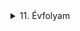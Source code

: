 

<details>
<summary>11. Évfolyam</summary>


<details>
<summary>Vezetéknélküli LED</summary>


## Kapcsolási rajz:
![asd](/img/LED/20230216_105507.jpg)



## Alkatrészek:
|Név|Jelölés|Érték/Típus|Darab|
|:---|:---:|:---:|:---:|
|Feszültség|V1|3V-6V|-|
|Ellenállás|R1|5,6K|1|
|Kondenzátor|C1|1nF|1|
|Kondenzátor|C2|-|-|
|Kondenzátor|C3|4,7nF|1|
|Kondenzátor|C4|470nF|1|
|Tranzisztor|T1|BC639|1|
|Rézhuzal|-|~4,6cm|1|

## Képek:
### Forrasztás előtt

![asd](/img/LED/20230210_091954.jpg)



### Összeforrasztva

![asd](/img/LED/20230210_094549.jpg)


![asd](/img/LED/20230210_094555.jpg)


![asd](/img/LED//20230210_094602.jpg)



### Rézhuzal felforrasztása után

![asd](/img/LED/20230210_104012.jpg)


![asd](/img/LED/20230210_104018.jpg)
</details>

<details>
<summary>Roulette</summary>

## A kit az alkatrészekkel

![asd](/img/Roulette/20221111_090818.jpg)


![asd](/img/Roulette/20221111_090927.jpg)


![asd](/img/Roulette/20221111_091330.jpg)


### Útmutató Kapcsolásirajzal
![asd](/img/Roulette/20221111_091359.jpg)


![asd](/img/Roulette/20221111_091404.jpg)


### Összeforrasztva
![asd](/img/Roulette/20221111_125523.jpg)


![asd](/img/Roulette/20221111_125533.jpg)


![asd](/img/Roulette/20221111_125538.jpg)

</details>

<details>
<summary>Mini Teslatekercs</summary>

### Nyomtatott Áramkör
![asd](/img/Mini_teslatekercs/20230112_102348.jpg)


### Alkatrészek
![asd](/img/Mini_teslatekercs/20230112_101918.jpg)


### Forrasztás előtt
![asd](/img/Mini_teslatekercs/20230112_101828.jpg)


![asd](/img/Mini_teslatekercs/20230112_101824.jpg)


</details>

<details>
<summary>Astabil Multivibrátor</summary>

## Kapcsolásirajz
![asd](/img/Astabil_multivibrator/20230228_192153.jpg)

### Alkatrészek
|Név|Jelölés|Érték/Típus|Darab|
|:---|:---:|:---:|:---:|
|Ellenállás|R1,R2|29,75kOhm|2|
|Ellenállás|R3,R4|0,672kOhm|2|
|Kondenzátor|C1,C2|--|2|
|Tranzisztor|Q1,Q2|BC639|2|
|LED|LED1,LED2|--|2|


### Breadboard-on összerakva
![asd](/img/Astabil_multivibrator/20221104_112042.jpg)



![asd](/img/Astabil_multivibrator/20221104_112047.jpg)



![asd](/img/Astabil_multivibrator/20221104_112052.jpg)


### NYÁK-on összerakva forrasztás nélkül
![asd](/img/Astabil_multivibrator/20221104_113939.jpg)


### NYÁK-ra forrasztva
![asd](/img/Astabil_multivibrator/20221104_131113.jpg)



![asd](/img/Astabil_multivibrator/20221104_131117.jpg)



</details>

<details>
<summary>IC Vezérlés</summary>

## 4092D CMOS IC igazságtáblával
![asd](/img/IC_vezerles/20230224_133518.jpg)


### Említett IC igazságtáblájának tesztelése MyDaq
![asd](/img/IC_vezerles/20230224_133937.jpg)


![asd](/img/IC_vezerles/20230224_133943.jpg)


![asd](/img/IC_vezerles/20230224_133950.jpg)


![asd](/img/IC_vezerles/20230224_133953.jpg)

## 4093D IC összekötve egy 7406 IC-vel és LED-ekkel
### Kapcsolási rajz
![asd](/img/IC_vezerles/20230228_193039.jpg)


### Futtatás közben
![asd](/img/IC_vezerles/20230224_141035.jpg)


![asd](/img/IC_vezerles/20230224_141039.jpg)

</details>

<details>
<summary>Igazságtábla</summary>
|--|--|--|
</details>

</details>